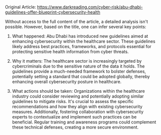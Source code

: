 Original Article: https://www.darkreading.com/cyber-risk/abu-dhabi-guidelines-offer-blueprint-cybersecurity-health

Without access to the full content of the article, a detailed analysis isn't possible. However, based on the title, one can infer several key points:

1) What happened: Abu Dhabi has introduced new guidelines aimed at enhancing cybersecurity within the healthcare sector. These guidelines likely address best practices, frameworks, and protocols essential for protecting sensitive health information from cyber threats.

2) Why it matters: The healthcare sector is increasingly targeted by cybercriminals due to the sensitive nature of the data it holds. The guidelines provide a much-needed framework to bolster defenses, potentially setting a standard that could be adopted globally, thereby enhancing overall cybersecurity posture in healthcare.

3) What actions should be taken: Organizations within the healthcare industry could consider reviewing and potentially adopting similar guidelines to mitigate risks. It's crucial to assess the specific recommendations and how they align with existing cybersecurity measures. Additionally, fostering collaboration with cybersecurity experts to contextualize and implement such practices can be beneficial. Regular training and awareness programs could complement these technical defenses, creating a more secure environment.